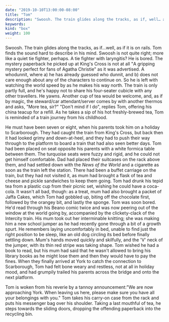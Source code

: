 ```yaml
---
date: "2019-10-10T13:00:00-08:00"
title: "Tom"
description: "Swoosh. The train glides along the tracks, as if, well… as if it is on rails."
keywords:
kind: "box"
weight: 100
---
```


Swoosh. The train glides along the tracks, as if...well, as if it is on rails. Tom finds the sound
hard to describe in his mind. Swoosh is not quite right; more like a quiet tie fighter, perhaps. A
tie fighter with laryngitis? He is bored. The mystery paperback he picked up at King's Cross is not
at all <span dir="rtl">"</span>A gripping mystery perfect for fans of Agatha Christie" as it was
advertised. A whodunnit, where a) he has already guessed who dunnit, and b) does not care enough
about any of the characters to continue on. So he is left with watching the world speed by as he
makes his way north. The train is only partly full, and he's happy not to share his four-seater
cubicle with any other travellers. He yawns. Another cup of tea would be welcome, and, as if by
magic, the steward/car attendant/server comes by with another thermos and asks, "More tea, sir?"
"Don't mind if I do", replies Tom, offering his china teacup for a refill. As he takes a sip of his
hot freshly-brewed tea, Tom is reminded of a train journey from his childhood.

He must have been seven or eight, when his parents took him on a holiday to Scarborough. They had
caught the train from King's Cross, but back then it had looked grimy and down-at-heel, and they had
to push their way through to the platform to board a train that had also seen better days. Tom had
been placed on seat opposite his parents with a white formica table between them. The turquoise
seats were fuzzy and rigid, and he could not get himself comfortable. Dad had placed their suitcases
on the rack above them, and had settled down with the *News of the World* and a cigarette as soon as
the train left the station. There had been a buffet carriage on the train, but they had not visited
it, as mum had brought a flask of tea and cheese and pickle sandwiches to keep them going. Tom had
drunk his tepid tea from a plastic cup from their picnic set, wishing he could have a coca-cola. It
wasn't all bad, though: as a treat, mum had also brought a packet of Jaffa Cakes, which Tom had
gobbled up, biting off the chocolate first, followed by the orangey bit, and lastly the sponge. Tom
was soon bored. He'd read through his Beano comic twice and was now peering out of the window at the
world going by, accompanied by the clickety-clack of the Intercity train. His mum took out her
interminable knitting; she was making him a new school jumper as he had recently gone through a bit
of a growth spurt. He remembers laying uncomfortably in bed, unable to find just the right position
to be sleep, like an old dog circling its bed before finally settling down. Mum's hands moved
quickly and skilfully, and the 'V' neck of the jumper, with its thin red stripe was taking shape.
Tom wished he had a book to read, but his mum had said that he wasn't allowed to bring his library
books as he might lose them and then they would have to pay the fines. When they finally arrived at
York to catch the connection to Scarborough, Tom had felt bone weary and restless, not at all in
holiday mood, and had grumpily trailed his parents across the bridge and onto the next platform.

Tom is woken from his reverie by a tannoy announcement:"We are now approaching York. When leaving us
here, please make sure you have all your belongings with you." Tom takes his carry-on case from the
rack and puts his messenger bag over his shoulder. Taking a last mouthful of tea, he steps towards
the sliding doors, dropping the offending paperback into the recycling bin.
